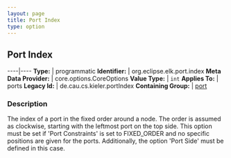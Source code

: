 ```yaml
---
layout: page
title: Port Index
type: option
---
```

## Port Index

----|----
**Type:** | programmatic
**Identifier:** | org.eclipse.elk.port.index
**Meta Data Provider:** | core.options.CoreOptions
**Value Type:** | `int`
**Applies To:** | ports
**Legacy Id:** | de.cau.cs.kieler.portIndex
**Containing Group:** | [port](org-eclipse-elk-port)

### Description

The index of a port in the fixed order around a node. The order is assumed as clockwise, starting with the leftmost port on the top side. This option must be set if 'Port Constraints' is set to FIXED_ORDER and no specific positions are given for the ports. Additionally, the option 'Port Side' must be defined in this case.
